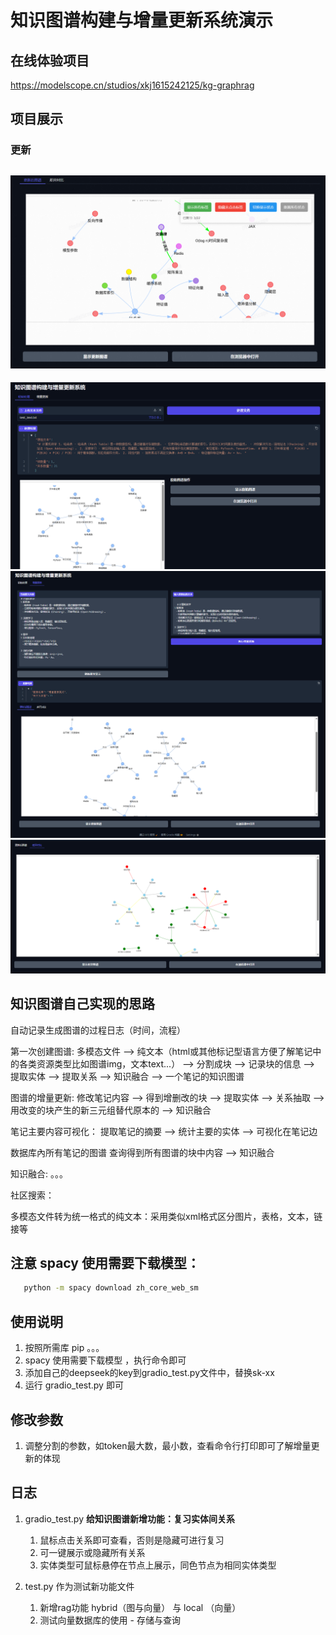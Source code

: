 # 知识图谱构建与增量更新系统演示

## 在线体验项目
https://modelscope.cn/studios/xkj1615242125/kg-graphrag

## 项目展示
### 更新
![本地路径](./md_imgs/index4.png "index4")
--------------
![本地路径](./md_imgs/index1.png "index1")
![本地路径](./md_imgs/index2.png "index2")
![本地路径](./md_imgs/index3.png "index3")


## 知识图谱自己实现的思路

自动记录生成图谱的过程日志（时间，流程）


第一次创建图谱:
多模态文件 --> 纯文本（html或其他标记型语言方便了解笔记中的各类资源类型比如图谱img，文本text...） --> 分割成块 --> 记录块的信息
-->  提取实体 --> 提取关系 --> 知识融合 --> 一个笔记的知识图谱


图谱的增量更新:
修改笔记内容 --> 得到增删改的块 --> 提取实体 --> 关系抽取 --> 用改变的块产生的新三元组替代原本的 --> 知识融合 


笔记主要内容可视化：
提取笔记的摘要 --> 统计主要的实体 --> 可视化在笔记边


数据库內所有笔记的图谱
查询得到所有图谱的块中内容 --> 知识融合 


知识融合: 。。。


社区搜索：


多模态文件转为统一格式的纯文本：采用类似xml格式区分图片，表格，文本，链接等



## 注意 spacy 使用需要下载模型：
```bash 
   python -m spacy download zh_core_web_sm
```

## 使用说明
1. 按照所需库 pip 。。。
2. spacy 使用需要下载模型 ，执行命令即可
3. 添加自己的deepseek的key到gradio_test.py文件中，替换sk-xx
4. 运行 gradio_test.py 即可


## 修改参数
1. 调整分割的参数，如token最大数，最小数，查看命令行打印即可了解增量更新的体现



## 日志
1. gradio_test.py **给知识图谱新增功能：复习实体间关系**
   1. 鼠标点击关系即可查看，否则是隐藏可进行复习
   2. 可一键展示或隐藏所有关系
   3. 实体类型可鼠标悬停在节点上展示，同色节点为相同实体类型

2. test.py 作为测试新功能文件
   1. 新增rag功能 hybrid（图与向量） 与 local （向量）
   2. 测试向量数据库的使用 - 存储与查询